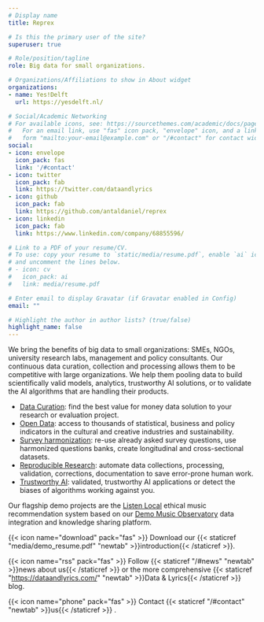 ```yaml
---
# Display name
title: Reprex

# Is this the primary user of the site?
superuser: true

# Role/position/tagline
role: Big data for small organizations.

# Organizations/Affiliations to show in About widget
organizations:
- name: Yes!Delft
  url: https://yesdelft.nl/

# Social/Academic Networking
# For available icons, see: https://sourcethemes.com/academic/docs/page-builder/#icons
#   For an email link, use "fas" icon pack, "envelope" icon, and a link in the
#   form "mailto:your-email@example.com" or "/#contact" for contact widget.
social:
- icon: envelope
  icon_pack: fas
  link: '/#contact'
- icon: twitter
  icon_pack: fab
  link: https://twitter.com/dataandlyrics
- icon: github
  icon_pack: fab
  link: https://github.com/antaldaniel/reprex
- icon: linkedin
  icon_pack: fab
  link: https://www.linkedin.com/company/68855596/

# Link to a PDF of your resume/CV.
# To use: copy your resume to `static/media/resume.pdf`, enable `ai` icons in `params.toml`, 
# and uncomment the lines below.
# - icon: cv
#   icon_pack: ai
#   link: media/resume.pdf

# Enter email to display Gravatar (if Gravatar enabled in Config)
email: ""

# Highlight the author in author lists? (true/false)
highlight_name: false
---
```


We bring the benefits of big data to small organizations: SMEs, NGOs, university research labs, management and policy consultants. Our continuous data curation, collection and processing allows them to be competitive with large organizations. We help them pooling data to build scientifically valid models, analytics, trustworthy AI solutions, or to validate the AI algorithms that are handling their products. 

- [Data Curation](/service/data-curation/): find the best value for money data solution to your research or evaluation project.
- [Open Data](/service/open-data/): access to thousands of statistical, business and policy indicators in the cultural and creative industries and sustainability.
- [Survey harmonization](/software/retroharmonize/): re-use already asked survey questions, use harmonized questions banks, create longitudinal and cross-sectional datasets.
- [Reproducible Research](/service/research/): automate data collections, processing, validation, corrections, documentation to save error-prone human work.
- [Trustworthy AI](/service/trustworthy-ai/): validated, trustworthy AI applications or detect the biases of algorithms working against you.

Our flagship demo projects are the [Listen Local](/project/listen-local/) ethical music recommendation system based on our [Demo Music Observatory](/project/music-observatory/) data integration and knowledge sharing platform.

{{< icon name="download" pack="fas" >}} Download our {{< staticref "media/demo_resume.pdf" "newtab" >}}introduction{{< /staticref >}}.

{{< icon name="rss" pack="fas" >}} Follow {{< staticref "/#news" "newtab" >}}news about us{{< /staticref >}} or the more comprehensive {{< staticref "https://dataandlyrics.com/" "newtab" >}}Data & Lyrics{{< /staticref >}}  blog.

{{< icon name="phone" pack="fas" >}} Contact {{< staticref "/#contact" "newtab" >}}us{{< /staticref >}} .
